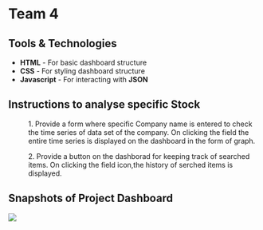 # Team 4 

## Tools & Technologies
* **HTML**        -      For basic dashboard structure
* **CSS**         -      For styling dashboard structure
* **Javascript**  -      For interacting with **JSON**

## **Instructions** to analyse specific Stock
<dl>
<dd>1. Provide a form where specific Company name is entered to check the time series of data set of the company. On clicking the field the entire time series is displayed on the dashboard in the form of graph.</dd>
</dl>

<dl>
<dd>2. Provide a button on the dashborad for keeping track of searched items. On clicking the field icon,the history of serched items is displayed. </dd>
</dl>

## Snapshots of Project Dashboard

![](images/img.png)
